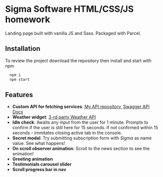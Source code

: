# Sigma Software HTML/CSS/JS homework

Landing page built with vanilla JS and Sass. Packaged with Parcel.

## Installation

To review the project download the repository then install and start with npm

```bash
  npm i
  npm start
```

## Features

- **Custom API for fetching services**:
  [My API repository](https://github.com/Grantoed/sigma-hw-04-api),
  [Swagger API Docs](https://app.swaggerhub.com/apis/Grantoed/sigma-hw-04/1.0.0)
- **Weather widget**: [3-rd party Weather API](https://www.weatherapi.com/)
- **Idle check**: Awaits any input from the user for 1 minute. Prompts to confirm if the user is
  still here for 15 seconds. If not confirmed within 15 seconds - immitates closing active tab in
  the console.
- **Secret modal**: Try submitting subscription form with _Sigma_ as name value. See what happens!
- **On scroll observer animation**: Scroll to the news section to see the animation!
- **Greeting animation**
- **Testimonials carousel slider**
- **Scroll progress bar in nav**
